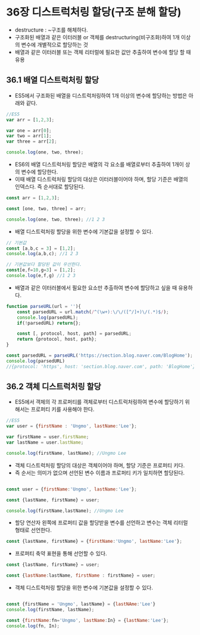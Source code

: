 # 36장 디스트럭처링 할당(구조 분해 할당)
- destructure : ~구조를 해체하다.
- 구조화된 배열과 같은 이터러블 or 객체를 destructuring(비구조화)하여 1개 이상의 변수에 개별적으로 할당하는 것
- 배열과 같은 이터러블 또는 객체 리터럴에 필요한 값만 추출하여 변수에 할당 할 때 유용

## 36.1 배열 디스트럭처링 할당
- ES5에서 구조화된 배열을 디스트럭처링하여 1개 이상의 변수에 할당하는 방법은 아래와 같다.
```jsx
//ES5
var arr = [1,2,3];

var one = arr[0];
var two = arr[1];
var three = arr[2];

console.log(one, two, three);
```
- ES6의 배열 디스트럭처링 할당은 배열의 각 요소를 배열로부터 추출하여 1개이 상의 변수에 할당한다.
- 이때 배열 디스트럭처링 할당의 대상은 이터러블이어야 하며, 할당 기준은 배열의 인덱스다. 즉 순서대로 할당된다.
```jsx
const arr = [1,2,3];

const [one, two, three] = arr;

console.log(one, two, three); //1 2 3
```
- 배열 디스트럭처링 할당을 위한 변수에 기본값을 설정할 수 있다.
```jsx
// 기본값
const [a,b,c = 3] = [1,2];
console.log(a,b,c); //1 2 3

// 기본값보다 할당된 값이 우선한다.
const[e,f=10,g=3] = [1,2];
console.log(e,f,g) //1 2 3
```
- 배열과 같은 이터러블에서 필요한 요소만 추출하여 변수에 할당하고 싶을 때 유용하다.
```jsx
function parseURL(url = ''){
    const parsedURL = url.match(/^(\w+):\/\/([^/]+)\/(.*)$/);
    console.log(parsedURL);
    if(!parsedURL) return{};

    const [, protocol, host, path] = parsedURL;
    return {protocol, host, path};
}

const parsedURL = parseURL('https://section.blog.naver.com/BlogHome');
console.log(parsedURL)
//{protocol: 'https', host: 'section.blog.naver.com', path: 'BlogHome'}
```

## 36.2 객체 디스트럭처링 할당
- ES5에서 객체의 각 프로퍼티를 객체로부터 디스트럭처링하여 변수에 할당하기 위해서는 프로퍼티 키를 사용해야 한다.
```jsx
//ES5
var user = {firstName : 'Ungmo', lastName:'Lee'};

var firstName = user.firstName;
var lastName = user.lastName;

console.log(firstName, lastName); //Ungmo Lee
```
- 객체 디스트럭처링 할당의 대상은 객체이어야 하며, 할당 기준은 프로퍼티 키다.
- 즉 순서는 의미가 없으며 선언된 변수 이름과 프로퍼티 키가 일치하면 할당된다.
```jsx

const user = {firstName:'Ungmo', lastName:'Lee'};

const {lastName, firstName} = user;

console.log(firstName,lastName); //Ungmo Lee
```
- 할당 연산자 왼쪽에 프로퍼티 값을 할당받을 변수를 선언하고 변수는 객체 리터럴 형태로 선언한다.
```jsx
const {lastName, firstName} = {firstName:'Ungmo', lastName:'Lee'};
```
- 프로퍼티 축약 표현을 통해 선언할 수 있다.
```jsx
const {lastName, firstName} = user;

const {lastName:lastName, firstName : firstName} = user;
```
- 객체 디스트럭처링 할당을 위한 변수에 기본값을 설정할 수 있다.
```jsx

const {firstName = 'Ungmo', lastName} = {lastNAme:'Lee'}
console.log(firstName, lastName);

const {firstName:fn='Ungmo', lastName:In} = {lastName:'Lee'};
console.log(fn, In);
```

